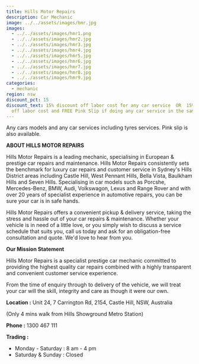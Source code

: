 ```yaml
---
title: Hills Motor Repairs
description: Car Mechanic
image: ../../assets/images/hmr.jpg
images:
  - ../../assets/images/hmr1.png
  - ../../assets/images/hmr2.jpg
  - ../../assets/images/hmr3.jpg
  - ../../assets/images/hmr4.jpg
  - ../../assets/images/hmr5.jpg
  - ../../assets/images/hmr6.jpg
  - ../../assets/images/hmr7.jpg
  - ../../assets/images/hmr8.jpg
  - ../../assets/images/hmr9.jpg
categories:
  - mechanic
region: nsw
discount_pct: 15
discount_text: 15% discount off labor cost for any car service  OR  15% discount
  off labor cost and FREE Pink Slip if doing any car service in the same time
---
```


Any cars models and any car services including tyres services. Pink slip is also available.

**ABOUT HILLS MOTOR REPAIRS**

Hills Motor Repairs is a leading mechanic, specialising in European & prestige car repairs and maintenance. Hills Motor Repairs consistently sets the benchmark for luxury car repairs and customer service in Sydney's Hills District areas including Castle Hill, West Pennant Hills, Bella Vista, Baulkham Hills and Seven Hills. Specialising in car models such as Porcshe, Mercedes-Benz, BMW, Audi, Volkswagon, Lexus and Range Rover and with over 20 years of specialist experience in automotive repairs, you can be sure your car is in safe hands.

Hills Motor Repairs offers a convenient pickup & delivery service, taking the stress and hassle out of your car repairs & maintenance. Whether your vehicle is in need of a little love, or you simply wish to discuss a service schedule that suits you, call us today and ask for an obligation-free consultation and quote. We'd love to hear from you.

**Our Mission Statement**

Hills Motor Repairs is a specialist prestige car mechanic committed to providing the highest quality car repairs combined with a highly transparent and convenient customer service experience.

From the time of enquiry through to delivery of the vehicle, we will treat your car will the skill, integrity and care as though it were our own.

**Location :** Unit 24, 7 Carrington Rd, 2154, Castle Hill, NSW, Australia

(Only 4 mins walk from Hills Showground Metro Station)

**Phone :** 1300 467 111

**Trading :**

- Monday - Saturday : 8 am - 4 pm
- Saturday & Sunday : Closed
